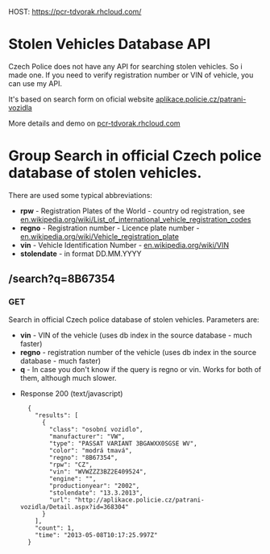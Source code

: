 HOST: https://pcr-tdvorak.rhcloud.com/

# Stolen Vehicles Database API
Czech Police does not have any API for searching stolen vehicles. So i made one. 
If you need to verify registration number or VIN of vehicle, you can use my API. 

It's based on search form on oficial website [aplikace.policie.cz/patrani-vozidla](http://aplikace.policie.cz/patrani-vozidla/)  

More details and demo on [pcr-tdvorak.rhcloud.com](https://pcr-tdvorak.rhcloud.com/)

# Group Search in official Czech police database of stolen vehicles. 
There are used some typical abbreviations:

* __rpw__ - Registration Plates of the World - country od registration, see [en.wikipedia.org/wiki/List_of_international_vehicle_registration_codes](http://en.wikipedia.org/wiki/List_of_international_vehicle_registration_codes)
* __regno__ - Registration number - Licence plate number -[en.wikipedia.org/wiki/Vehicle_registration_plate](http://en.wikipedia.org/wiki/Vehicle_registration_plate)
* __vin__ - Vehicle Identification Number - [en.wikipedia.org/wiki/VIN](http://en.wikipedia.org/wiki/VIN)
* __stolendate__ - in format DD.MM.YYYY

## /search?q=8B67354
### GET
Search in official Czech police database of stolen vehicles. Parameters are:

* __vin__ - VIN of the vehicle (uses db index in the source database - much faster)
* __regno__ - registration number of the vehicle (uses db index in the source database - much faster)
* __q__ - In case you don't know if the query is regno or vin. Works for both of them, although much slower.


+ Response 200 (text/javascript)

        {
          "results": [
            {
              "class": "osobní vozidlo",
              "manufacturer": "VW",
              "type": "PASSAT VARIANT 3BGAWXX0SGSE WV",
              "color": "modrá tmavá",
              "regno": "8B67354",
              "rpw": "CZ",
              "vin": "WVWZZZ3BZ2E409524",
              "engine": "",
              "productionyear": "2002",
              "stolendate": "13.3.2013",
              "url": "http://aplikace.policie.cz/patrani-vozidla/Detail.aspx?id=368304"
            }
          ],
          "count": 1,
          "time": "2013-05-08T10:17:25.997Z"
        }
